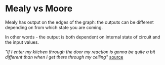# Mealy vs Moore

Mealy has output on the edges of the graph: the outputs can be different depending on from which state you are coming.

In other words - the output is both dependent on internal state of circuit and the input values.

_"If I enter my kitchen through the door my reaction is gonna be quite a bit different than when I get there through my ceiling"_ [source](https://www.youtube.com/watch?v=vwJT2njv6rM)